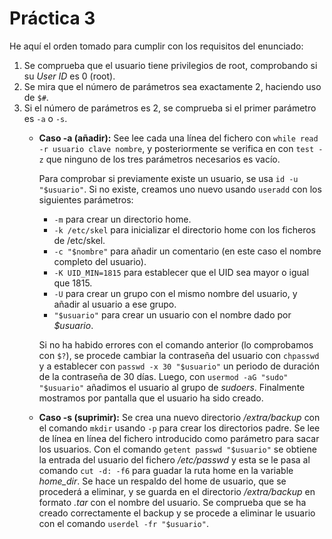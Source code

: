 # Práctica 3

He aquí el orden tomado para cumplir con los requisitos del enunciado:
1. Se comprueba que el usuario tiene privilegios de root, comprobando si su *User ID* es 0 (root).
2. Se mira que el número de parámetros sea exactamente 2, haciendo uso de `$#`.
3. Si el número de parámetros es 2, se comprueba si el primer parámetro es `-a` o `-s`.
    * **Caso -a (añadir):** See lee cada una línea del fichero con `while read -r usuario clave nombre`, y posteriormente se verifica en con `test -z` que ninguno de los tres parámetros necesarios es vacío.

        Para comprobar si previamente existe un usuario, se usa `id -u "$usuario"`. Si no existe, creamos uno nuevo usando `useradd` con los siguientes parámetros:     
        * `-m` para crear un directorio home.
        * `-k /etc/skel` para inicializar el directorio home con los ficheros de /etc/skel.
        * `-c "$nombre"` para añadir un comentario (en este caso el nombre completo del usuario).
        * `-K UID_MIN=1815` para establecer que el UID sea mayor o igual que 1815.
        * `-U` para crear un grupo con el mismo nombre del usuario, y añadir al usuario a ese grupo.
        * `"$usuario"` para crear un usuario con el nombre dado por *$usuario*.
        
        Si no ha habido errores con el comando anterior (lo comprobamos con `$?`), se procede cambiar la contraseña del usuario con `chpasswd` y a establecer con `passwd -x 30 "$usuario"` un periodo de duración de la contraseña de 30 días. Luego, con `usermod -aG "sudo" "$usuario"` añadimos el usuario al grupo de *sudoers*. Finalmente mostramos por pantalla que el usuario ha sido creado.
    * **Caso -s (suprimir):** Se crea una nuevo directorio */extra/backup* con el comando `mkdir` usando `-p` para crear los directorios padre. Se lee de línea en línea del fichero introducido como parámetro para sacar los usuarios. Con el comando `getent passwd "$usuario"` se obtiene la entrada del usuario del fichero */etc/passwd* y esta se le pasa al comando `cut -d: -f6` para guadar la ruta home en la variable *home_dir*.
    Se hace un respaldo del home de usuario, que se procederá a eliminar, y se guarda en el directorio */extra/backup* en formato *.tar* con el nombre del usuario. Se comprueba que se ha creado correctamente el backup y se procede a eliminar le usuario con el comando `userdel -fr "$usuario"`.
